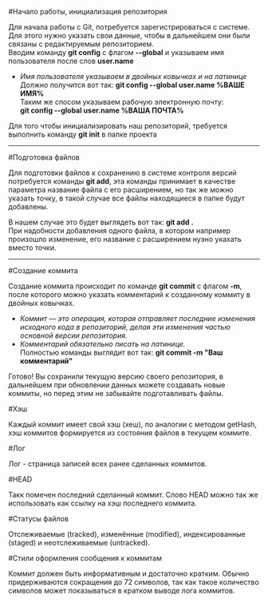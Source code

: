 #Начало работы, инициализация репозитория

Для начала работы с Git, потребуется зарегистрироваться с системе. Для этого нужно указать свои данные, чтобы в дальнейшем они были связаны с редактируемым репозиторием.  
Вводим команду **git config** с флагом **--global** и указываем имя пользователя после слов **user.name**  
* _Имя пользователя указываем в двойных ковычках и на латинице_  
Должно получится вот так: **git config --global user.name %ВАШЕ ИМЯ%**  
Таким же спосом указываем рабочую электронную почту:  
**git config --global user.name %ВАША ПОЧТА%**

Для того чтобы инициализировать наш репозиторий, требуется выполнить команду **git init** в папке проекта  

---
#Подготовка файлов

Для подготовки файлов к сохранению в системе контроля версий потребуется команды **git add**, эта команды принимает в качестве параметра название файла с его расширением, но так же можно указать точку, в такой случае все файлы находящиеся в папке будут добавлены.  

В нашем случае это будет выглядеть вот так: **git add .**  
При надобности добавления одного файла, в котором например произошло изменение, его название с расширением нуэно укахать вместо точки.  

---
#Создание коммита

Создание коммита происходит по команде **git commit** с флагом **-m**, после которого можно указать комментарий к созданному коммиту в двойных ковычках.
* _Коммит — это операция, которая отправляет последние изменения исходного кода в репозиторий, делая эти изменения частью основной версии репозитория._  
* _Комментарий обязательно писать на латинице._  
Полностью команды выглядит вот так: **git commit -m "Ваш комментарий"**  

Готово! Вы сохранили текущую версию своего репозитория, в дальнейшем при обновлении данных можете создавать новые коммиты, но перед этим не забывайте подготавливать файлы.

#Хэш

Каждый коммит имеет свой хэш (хеш), по аналогии с методом getHash, хэш коммитов формируется из состояния файлов в текущем коммите.

#Лог

Лог - страница записей всех ранее сделанных коммитов.

#HEAD

Такк помечен последний сделанный коммит. Слово HEAD можно так же использовать как ссылку на хэш последнего коммита.

#Статусы файлов

Отслеживаемые (tracked), изменённые (modified), индексированные (staged) и неотслеживаемые (untracked).

#Стили оформления сообщения к коммитам

Коммит должен быть информативным и достаточно кратким. Обычно придерживаются сокращения до 72 символов, так как такое количество символов может показываться в кратком выводе лога коммитов.